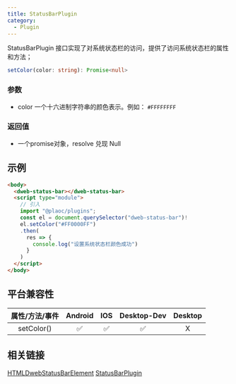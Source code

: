 ```yaml
---
title: StatusBarPlugin
category:
  - Plugin
---
```


StatusBarPlugin 接口实现了对系统状态栏的访问，提供了访问系统状态栏的属性和方法；





```typescript
setColor(color: string): Promise<null>
```

### 参数
- color 一个十六进制字符串的颜色表示。例如： `#FFFFFFFF`

### 返回值
- 一个promise对象，resolve 兑现 Null



## 示例
```html
<body>
  <dweb-status-bar></dweb-status-bar>
  <script type="module">
    // 引入
    import "@plaoc/plugins";
    const el = document.querySelector("dweb-status-bar")!
    el.setColor("#FF0000FF")
    .then(
      res => {
        console.log("设置系统状态栏颜色成功")
      }
    )
  </script>
</body>

```


## 平台兼容性
| 属性/方法/事件 | Android | IOS | Desktop-Dev | Desktop |
|:------------:|:-------:|:---:|:-----------:|:-------:|
| setColor()   | ✅      | ✅  | ✅          | X      |


## 相关链接
[HTMLDwebStatusBarElement](./README.md)
[StatusBarPlugin](./status-bar-plugin.md)